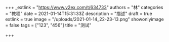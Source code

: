 +++
_extlink = "https://www.v2ex.com/t/634733"
authors = "林"
categories = "教程"
date = 2021-01-14T15:31:33Z
description = "描述"
draft = true
extlink = true
image = "/uploads/2021-01-14_22-23-13.png"
showonlyimage = false
tags = ["123", "456"]
title = "测试"

+++
